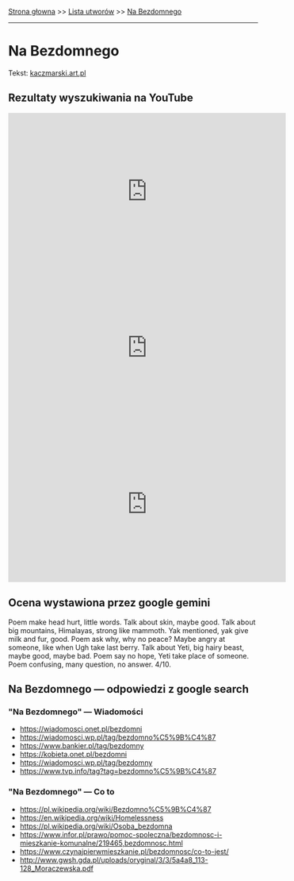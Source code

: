 [Strona głowna](../index.md) >> [Lista utworów](../list.md) >> [Na Bezdomnego](307.md)

---

# Na Bezdomnego

Tekst: [kaczmarski.art.pl](https://www.kaczmarski.art.pl/tworczosc/wiersze/na-bezdomnego/)

## Rezultaty wyszukiwania na YouTube

<iframe width="560" height="315" src="https://www.youtube.com/embed/nPuHrrdMgFA?si=IdontcarewhotheIRSsendsImnotpayingtaxes" title="YouTube video player" frameborder="0" allow="accelerometer; autoplay; clipboard-write; encrypted-media; gyroscope; picture-in-picture; web-share" referrerpolicy="strict-origin-when-cross-origin" allowfullscreen></iframe>

<iframe width="560" height="315" src="https://www.youtube.com/embed/3_PaRYzdRj0?si=IdontcarewhotheIRSsendsImnotpayingtaxes" title="YouTube video player" frameborder="0" allow="accelerometer; autoplay; clipboard-write; encrypted-media; gyroscope; picture-in-picture; web-share" referrerpolicy="strict-origin-when-cross-origin" allowfullscreen></iframe>

<iframe width="560" height="315" src="https://www.youtube.com/embed/F-gY6DoQSI0?si=IdontcarewhotheIRSsendsImnotpayingtaxes" title="YouTube video player" frameborder="0" allow="accelerometer; autoplay; clipboard-write; encrypted-media; gyroscope; picture-in-picture; web-share" referrerpolicy="strict-origin-when-cross-origin" allowfullscreen></iframe>

## Ocena wystawiona przez google gemini

Poem make head hurt, little words. Talk about skin, maybe good. Talk about big mountains, Himalayas, strong like mammoth. Yak mentioned, yak give milk and fur, good. Poem ask why, why no peace? Maybe angry at someone, like when Ugh take last berry. Talk about Yeti, big hairy beast, maybe good, maybe bad. Poem say no hope, Yeti take place of someone. Poem confusing, many question, no answer. 4/10.


## Na Bezdomnego — odpowiedzi z google search

### "Na Bezdomnego" — Wiadomości

 - <https://wiadomosci.onet.pl/bezdomni>
 - <https://wiadomosci.wp.pl/tag/bezdomno%C5%9B%C4%87>
 - <https://www.bankier.pl/tag/bezdomny>
 - <https://kobieta.onet.pl/bezdomni>
 - <https://wiadomosci.wp.pl/tag/bezdomny>
 - <https://www.tvp.info/tag?tag=bezdomno%C5%9B%C4%87>

### "Na Bezdomnego" — Co to

 - <https://pl.wikipedia.org/wiki/Bezdomno%C5%9B%C4%87>
 - <https://en.wikipedia.org/wiki/Homelessness>
 - <https://pl.wikipedia.org/wiki/Osoba_bezdomna>
 - <https://www.infor.pl/prawo/pomoc-spoleczna/bezdomnosc-i-mieszkanie-komunalne/219465,bezdomnosc.html>
 - <https://www.czynajpierwmieszkanie.pl/bezdomnosc/co-to-jest/>
 - <http://www.gwsh.gda.pl/uploads/oryginal/3/3/5a4a8_113-128_Moraczewska.pdf>


